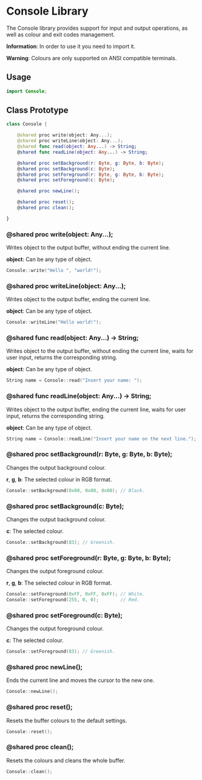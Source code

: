 
# Console Library

The Console library provides support for input and output
operations, as well as colour and exit codes management.

**Information**: In order to use it you need to import it.

**Warning**: Colours are only supported on ANSI compatible terminals.

## Usage

``` swift
import Console;
```

## Class Prototype

``` swift
class Console {

	@shared proc write(object: Any...);
	@shared proc writeLine(object: Any...);
	@shared func read(object: Any...) -> String;
	@shared func readLine(object: Any...) -> String;

	@shared proc setBackground(r: Byte, g: Byte, b: Byte);
	@shared proc setBackground(c: Byte);
	@shared proc setForeground(r: Byte, g: Byte, b: Byte);
	@shared proc setForeground(c: Byte);

	@shared proc newLine();

	@shared proc reset();
	@shared proc clean();

}
```

### @shared proc write(object: Any...);

Writes object to the output buffer, without
ending the current line.

**object**: Can be any type of object.

``` swift
Console::write("Hello ", "world!");
```

### @shared proc writeLine(object: Any...);

Writes object to the output buffer,
ending the current line.

**object**: Can be any type of object.

``` swift
Console::writeLine("Hello world!");
```

### @shared func read(object: Any...) -> String;

Writes object to the output buffer, without
ending the current line, waits for user input,
returns the corresponding string.

**object**: Can be any type of object.

``` swift
String name = Console::read("Insert your name: ");
```

### @shared func readLine(object: Any...) -> String;

Writes object to the output buffer,
ending the current line, waits for user input,
returns the corresponding string.

**object**: Can be any type of object.

``` swift
String name = Console::readLine("Insert your name on the next line.");
```

### @shared proc setBackground(r: Byte, g: Byte, b: Byte);

Changes the output background colour.

**r**, **g**, **b**: The selected colour in RGB format.

``` swift
Console::setBackground(0x00, 0x00, 0x00); // Black.
```

### @shared proc setBackground(c: Byte);

Changes the output background colour.

**c**: The selected colour.

``` swift
Console::setBackground(83); // Greenish.
```

### @shared proc setForeground(r: Byte, g: Byte, b: Byte);

Changes the output foreground colour.

**r**, **g**, **b**: The selected colour in RGB format.

``` swift
Console::setForeground(0xFF, 0xFF, 0xFF); // White.
Console::setForeground(255, 0, 0);        // Red.
```

### @shared proc setForeground(c: Byte);

Changes the output foreground colour.

**c**: The selected colour.

``` swift
Console::setForeground(83); // Greenish.
```

### @shared proc newLine();

Ends the current line and moves the cursor to the new one.

``` swift
Console::newLine();
```


### @shared proc reset();

Resets the buffer colours to the default settings.

``` swift
Console::reset();
```

### @shared proc clean();

Resets the colours and cleans the whole buffer.

``` swift
Console::clean();
```
